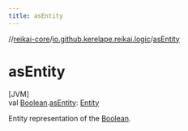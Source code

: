 ```yaml
---
title: asEntity
---
```

//[reikai-core](../../index.html)/[io.github.kerelape.reikai.logic](index.html)/[asEntity](as-entity.html)



# asEntity



[JVM]\
val [Boolean](https://kotlinlang.org/api/latest/jvm/stdlib/kotlin/-boolean/index.html).[asEntity](as-entity.html): [Entity](../io.github.kerelape.reikai/-entity/index.html)



Entity representation of the [Boolean](https://kotlinlang.org/api/latest/jvm/stdlib/kotlin/-boolean/index.html).




